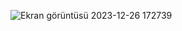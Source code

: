 ![Ekran görüntüsü 2023-12-26 172739](https://github.com/nihatctnn/hacker-rank-java/assets/96945187/1e71ab66-f03d-4368-85ff-1ced21120efe)
